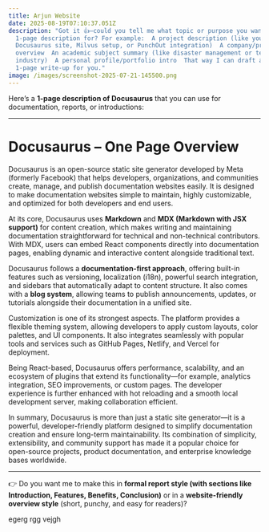 ```yaml
---
title: Arjun Website
date: 2025-08-19T07:10:37.051Z
description: "Got it 👍—could you tell me what topic or purpose you want the
  1-page description for? For example:  A project description (like your
  Docusaurus site, Milvus setup, or PunchOut integration)  A company/product
  overview  An academic subject summary (like disaster management or textile
  industry)  A personal profile/portfolio intro  That way I can draft a focused
  1-page write-up for you."
image: /images/screenshot-2025-07-21-145500.png
---
```

<!--StartFragment-->

Here’s a **1-page description of Docusaurus** that you can use for documentation, reports, or introductions:

- - -

# Docusaurus – One Page Overview

Docusaurus is an open-source static site generator developed by Meta (formerly Facebook) that helps developers, organizations, and communities create, manage, and publish documentation websites easily. It is designed to make documentation websites simple to maintain, highly customizable, and optimized for both developers and end users.

At its core, Docusaurus uses **Markdown** and **MDX (Markdown with JSX support)** for content creation, which makes writing and maintaining documentation straightforward for technical and non-technical contributors. With MDX, users can embed React components directly into documentation pages, enabling dynamic and interactive content alongside traditional text.

Docusaurus follows a **documentation-first approach**, offering built-in features such as versioning, localization (i18n), powerful search integration, and sidebars that automatically adapt to content structure. It also comes with a **blog system**, allowing teams to publish announcements, updates, or tutorials alongside their documentation in a unified site.

Customization is one of its strongest aspects. The platform provides a flexible theming system, allowing developers to apply custom layouts, color palettes, and UI components. It also integrates seamlessly with popular tools and services such as GitHub Pages, Netlify, and Vercel for deployment.

Being React-based, Docusaurus offers performance, scalability, and an ecosystem of plugins that extend its functionality—for example, analytics integration, SEO improvements, or custom pages. The developer experience is further enhanced with hot reloading and a smooth local development server, making collaboration efficient.

In summary, Docusaurus is more than just a static site generator—it is a powerful, developer-friendly platform designed to simplify documentation creation and ensure long-term maintainability. Its combination of simplicity, extensibility, and community support has made it a popular choice for open-source projects, product documentation, and enterprise knowledge bases worldwide.

- - -

👉 Do you want me to make this in **formal report style (with sections like Introduction, Features, Benefits, Conclusion)** or in a **website-friendly overview style** (short, punchy, and easy for readers)?

egerg rgg vejgh

<!--EndFragment-->
